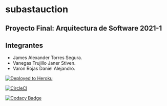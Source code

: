 # subastauction

## Proyecto Final: Arquitectura de Software 2021-1

## Integrantes

-  James Alexander Torres Segura.
-  Vanegas Trujillo Janer Stiven.
-  Varon Rojas Daniel Alejandro.

[![Deployed to Heroku](https://www.herokucdn.com/deploy/button.png)](https://subastauction.herokuapp.com)

[![CircleCI](https://circleci.com/gh/Subastauction/subastauction.svg?style=svg)](https://circleci.com/gh/Subastauction/subastauction)

[![Codacy Badge](https://app.codacy.com/project/badge/Grade/14d19e309e6f4cbbb53f1f09c7872b8a)](https://www.codacy.com/gh/Subastauction/subastauction/dashboard?utm_source=github.com&amp;utm_medium=referral&amp;utm_content=Subastauction/subastauction&amp;utm_campaign=Badge_Grade)
